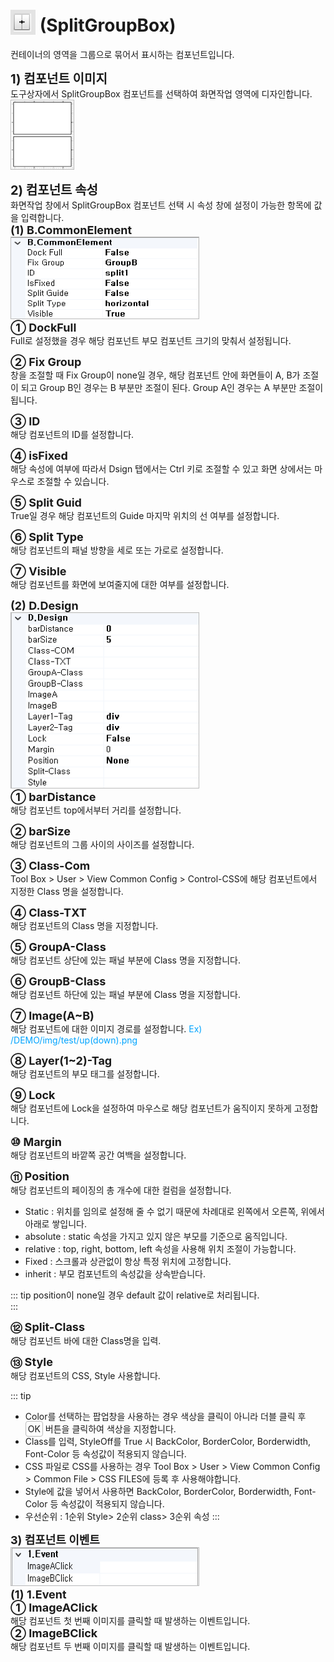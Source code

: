 # <img src="../../.vuepress/public/documentation/view-designer/Structure/Tool_Box/SplitGroupBox.png" style="position: relative;top: 5px;" width="40" height="40"> (SplitGroupBox)
컨테이너의 영역을 그룹으로 묶어서 표시하는 컴포넌트입니다.<br/>

<b style="font-size: 20px"> 1) 컴포넌트 이미지 </b> <br/>
도구상자에서 SplitGroupBox 컴포넌트를 선택하여 화면작업 영역에 디자인합니다. <br/>
<img src="../../.vuepress/public/documentation/view-designer/SplitGroupBox/SplitGroupBox_Image.png" style="border: 1px solid #bbb;" width="100" height="110"> <br/>

<b style="font-size: 20px"> 2) 컴포넌트 속성 </b> <br/>
화면작업 창에서 SplitGroupBox 컴포넌트 선택 시 속성 창에 설정이 가능한 항목에 값을 입력합니다. <br/>
<b style="font-size: 18px"> (1) B.CommonElement </b> <br/>
<img src="../../.vuepress/public/documentation/view-designer/SplitGroupBox/SplitGroupBox_CommonElement.png"  style="border: 1px solid #bbb;" width="300" height="130"/> <br/>
<b style="font-size: 18px"> ① DockFull </b> <br/>
Full로 설정했을 경우 해당 컴포넌트 부모 컴포넌트 크기의 맞춰서 설정됩니다. 

<b style="font-size: 18px"> ② Fix Group </b> <br/>
창을 조절할 때 Fix Group이 none일 경우, 해당 컴포넌트 안에 화면들이 A, B가 조절이 되고 Group B인 경우는 B 부분만 조절이 된다. Group A인 경우는 A 부분만 조절이 됩니다.  

<b style="font-size: 18px"> ③ ID </b> <br/>
해당 컴포넌트의 ID를 설정합니다.  

<b style="font-size: 18px"> ④ isFixed </b> <br/>
해당 속성에 여부에 따라서 Dsign 탭에서는 Ctrl 키로 조절할 수 있고 화면 상에서는 마우스로 조절할 수 있습니다. 

<b style="font-size: 18px"> ⑤ Split Guid </b> <br/>
True일 경우 해당 컴포넌트의 Guide 마지막 위치의 선 여부를 설정합니다. 

<b style="font-size: 18px"> ⑥ Split Type </b> <br/>
해당 컴포넌트의 패널 방향을 세로 또는 가로로 설정합니다. 

<b style="font-size: 18px"> ⑦ Visible </b> <br/>
해당 컴포넌트를 화면에 보여줄지에 대한 여부를 설정합니다. <br/>

<b style="font-size: 18px"> (2) D.Design </b> <br/>
<img src="../../.vuepress/public/documentation/view-designer/SplitGroupBox/SplitGroupBox_Design.png"  style="border: 1px solid #bbb;" width="300" height="280"/> <br/>
<b style="font-size: 18px"> ① barDistance </b> <br/>
해당 컴포넌트 top에서부터 거리를 설정합니다. 

<b style="font-size: 18px"> ② barSize </b> <br/>
해당 컴포넌트의 그룹 사이의 사이즈를 설정합니다.  

<b style="font-size: 18px"> ③ Class-Com </b> <br/>
Tool Box > User > View Common Config > Control-CSS에 해당 컴포넌트에서 지정한 Class 명을 설정합니다. 

<b style="font-size: 18px"> ④ Class-TXT </b> <br/>
해당 컴포넌트의 Class 명을 지정합니다. 

<b style="font-size: 18px"> ⑤ GroupA-Class </b> <br/>
해당 컴포넌트 상단에 있는 패널 부분에 Class 명을 지정합니다. 

<b style="font-size: 18px"> ⑥ GroupB-Class </b> <br/>
해당 컴포넌트 하단에 있는 패널 부분에 Class 명을 지정합니다. 

<b style="font-size: 18px"> ⑦ Image(A~B) </b> <br/>
해당 컴포넌트에 대한 이미지 경로를 설정합니다. <span style="color: #00a4ff;">Ex) /DEMO/img/test/up(down).png </span> <br/>

<b style="font-size: 18px"> ⑧ Layer(1~2)-Tag </b> <br/>
해당 컴포넌트의 부모 태그를 설정합니다. 

<b style="font-size: 18px"> ⑨ Lock </b> <br/>
해당 컴포넌트에 Lock을 설정하여 마우스로 해당 컴포넌트가 움직이지 못하게 고정합니다. 

<b style="font-size: 18px"> ⑩ Margin </b> <br/>
해당 컴포넌트의 바깥쪽 공간 여백을 설정합니다. <br/>

<b style="font-size: 18px"> ⑪ Position </b> <br/>
해당 컴포넌트의 페이징의 총 개수에 대한 컬럼을 설정합니다. <br/>
- Static : 위치를 임의로 설정해 줄 수 없기 때문에 차례대로 왼쪽에서 오른쪽, 위에서 아래로 쌓입니다.
- absolute : static 속성을 가지고 있지 않은 부모를 기준으로 움직입니다.
- relative : top, right, bottom, left 속성을 사용해 위치 조절이 가능합니다.
- Fixed : 스크롤과 상관없이 항상 특정 위치에 고정합니다.
- inherit : 부모 컴포넌트의 속성값을 상속받습니다.
<!-- Remark -->
::: tip <Badge type="tip" text="Remark" vertical="middle" /> 
position이 none일 경우 default 값이 relative로 처리됩니다. <br/>
:::
<!-- -->

<b style="font-size: 18px"> ⑫ Split-Class </b> <br/>
해당 컴포넌트 바에 대한 Class명을 입력. <br/>

<b style="font-size: 18px"> ⑬ Style </b> <br/>
해당 컴포넌트의 CSS, Style 사용합니다. <br/>

<!-- Remark -->
::: tip <Badge type="tip" text="Remark" vertical="middle" /> 
- Color를 선택하는 팝업창을 사용하는 경우 색상을 클릭이 아니라 더블 클릭 후 <span style="border:1px solid #bbb;border-radius: 4px;padding: 3px;">OK</span> 버튼을 클릭하여 색상을 지정합니다.
- Class를 입력, StyleOff를 True 시 BackColor, BorderColor, Borderwidth, Font-Color 등 속성값이 적용되지 않습니다.
- CSS 파일로 CSS를 사용하는 경우 Tool Box > User > View Common Config > Common File > CSS FILES에 등록 후 사용해야합니다.
- Style에 값을 넣어서 사용하면 BackColor, BorderColor, Borderwidth, Font-Color 등 속성값이 적용되지 않습니다.
- 우선순위 : 1순위 Style> 2순위 class> 3순위 속성
:::
<!-- -->

<b style="font-size: 18px"> 3) 컴포넌트 이벤트 </b> <br/>
<img src="../../.vuepress/public/documentation/view-designer/SplitGroupBox/SplitGroupBox_Event.png"  style="border: 1px solid #bbb;" width="300" height="60"/> <br/> 
<b style="font-size: 18px"> (1) 1.Event </b> <br/>
<b style="font-size: 18px"> ① ImageAClick </b> <br/>
해당 컴포넌트 첫 번째 이미지를 클릭할 때 발생하는 이벤트입니다. <br/>
<b style="font-size: 18px"> ② ImageBClick </b> <br/>
해당 컴포넌트 두 번째 이미지를 클릭할 때 발생하는 이벤트입니다. <br/> 